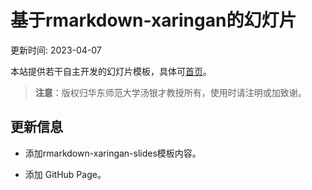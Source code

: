# 基于rmarkdown-xaringan的幻灯片

更新时间: 2023-04-07

本站提供若干自主开发的幻灯片模板，具体可[首页](https://tangyc8866.github.io/rmarkdown-xaringan-slides/#1)。

> **注意**：版权归华东师范大学汤银才教授所有，使用时请注明或加致谢。


## 更新信息

- 添加rmarkdown-xaringan-slides模板内容。

- 添加 GitHub Page。

